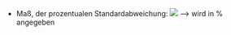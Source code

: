 - Maß, der prozentualen Standardabweichung:
![](Pasted%20image%2020240418095351.png)
--> wird in % angegeben 
